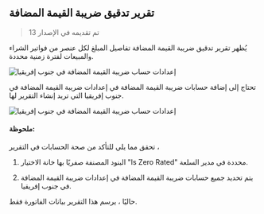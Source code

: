 ## تقرير تدقيق ضريبة القيمة المضافة

> تم تقديمه في الإصدار 13

يُظهر تقرير تدقيق ضريبة القيمة المضافة تفاصيل المبلغ لكل عنصر من فواتير الشراء والمبيعات لفترة زمنية محددة.

![إعدادات حساب ضريبة القيمة المضافة في جنوب إفريقيا](https://docs.erpnext.com/files/Screenshot٪202021-08-11٪20at٪202.22.39٪20AM.png)

تحتاج إلى إضافة حسابات ضريبة القيمة المضافة في إعدادات ضريبة القيمة المضافة في جنوب إفريقيا التي تريد إنشاء التقرير لها.

![إعدادات حساب ضريبة القيمة المضافة في جنوب إفريقيا](https://docs.erpnext.com/files/Screenshot٪202021-08-11٪20at٪201.58.57٪20AM.png)

#### ملحوظة:

تحقق مما يلي للتأكد من صحة الحسابات في التقرير ،

1. البنود المصنفة صفريًا بها خانة الاختيار "Is Zero Rated" محددة في مدير السلعة.
    
2. يتم تحديد جميع حسابات ضريبة القيمة المضافة في إعدادات ضريبة القيمة المضافة في جنوب إفريقيا.
    

حاليًا ، يرسم هذا التقرير بيانات الفاتورة فقط.